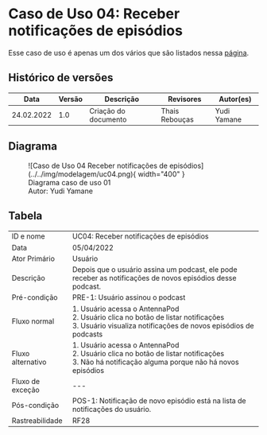 # Caso de Uso 04: Receber notificações de episódios

Esse caso de uso é apenas um dos vários que são listados nessa 
[página](../casosDeUso).

## Histórico de versões
| Data       | Versão | Descrição            | Revisores      | Autor(es)   |
| ---------- | ------ | -------------------- | -------------- | ----------- |
| 24.02.2022 | 1.0    | Criação do documento | Thais Rebouças | Yudi Yamane |

## Diagrama
<figure markdown>
  ![Caso de Uso 04 Receber notificações de episódios](../../img/modelagem/uc04.png){ width="400" }
  <figcaption> Diagrama caso de uso 01 </figcaption>
  Autor: Yudi Yamane
</figure>


## Tabela

|                   |                                                                                                                                                            |
| ----------------- | ---------------------------------------------------------------------------------------------------------------------------------------------------------- |
| ID e nome         | UC04:  Receber notificações de episódios                                                                                                                   |
| Data              | 05/04/2022                                                                                                                                                 |
| Ator Primário     | Usuário                                                                                                                                                    |
| Descrição         | Depois que o usuário assina um podcast, ele pode receber as notificações de novos episódios desse podcast.                                                 |
| Pré-condição      | PRE-1: Usuário assinou o podcast                                                                                                                           |
| Fluxo normal      | 1. Usuário acessa o AntennaPod <br> 2. Usuário clica no botão de listar notificações <br> 3. Usuário visualiza notificações de novos episódios de podcasts |
| Fluxo alternativo | 1. Usuário acessa o AntennaPod <br> 2. Usuário clica no botão de listar notificações <br> 3. Não há notificação alguma porque não há novos episódios       |
| Fluxo de exceção  | ---                                                                                                                                                        |
| Pós-condição      | POS-1: Notificação de novo episódio está na lista de notificações do usuário.                                                                              |
| Rastreabilidade   | RF28                                                                                                                                                       |

